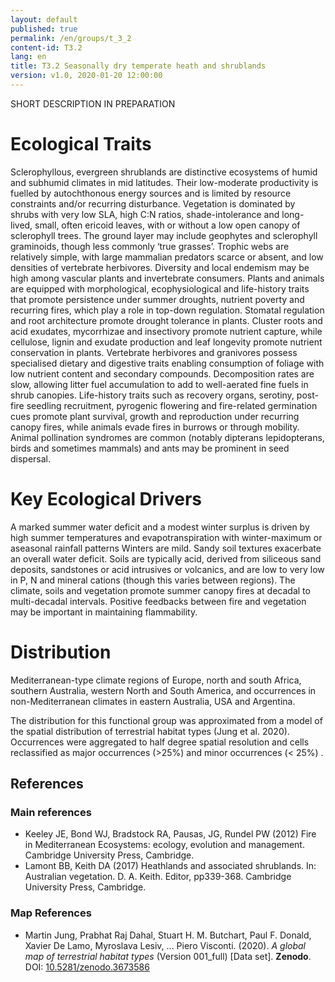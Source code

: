 ```yaml
---
layout: default
published: true
permalink: /en/groups/t_3_2
content-id: T3.2
lang: en
title: T3.2 Seasonally dry temperate heath and shrublands
version: v1.0, 2020-01-20 12:00:00
---
```


SHORT DESCRIPTION IN PREPARATION

# Ecological Traits
 
Sclerophyllous, evergreen shrublands are distinctive ecosystems of humid and subhumid climates in mid latitudes. Their low-moderate productivity is fuelled by autochthonous energy sources and is limited by resource constraints and/or recurring disturbance. Vegetation is dominated by shrubs with very low SLA, high C:N ratios, shade-intolerance and long-lived, small, often ericoid leaves, with or without a low open canopy of sclerophyll trees. The ground layer may include geophytes and sclerophyll graminoids, though less commonly ‘true grasses’. Trophic webs are relatively simple, with large mammalian predators scarce or absent, and low densities of vertebrate herbivores. Diversity and local endemism may be high among vascular plants and invertebrate consumers. Plants and animals are equipped with morphological, ecophysiological and life-history traits that promote persistence under summer droughts, nutrient poverty and recurring fires, which play a role in top-down regulation. Stomatal regulation and root architecture promote drought tolerance in plants. Cluster roots and acid exudates, mycorrhizae and insectivory promote nutrient capture, while cellulose, lignin and exudate production and leaf longevity promote nutrient conservation in plants. Vertebrate herbivores and granivores possess specialised dietary and digestive traits enabling consumption of foliage with low nutrient content and secondary compounds. Decomposition rates are slow, allowing litter fuel accumulation to add to well-aerated fine fuels in shrub canopies.  Life-history traits  such as recovery organs, serotiny, post-fire seedling recruitment, pyrogenic flowering and fire-related germination cues promote plant survival, growth and reproduction under recurring canopy fires, while animals evade fires in burrows or through mobility. Animal pollination syndromes are common (notably dipterans lepidopterans, birds and sometimes mammals) and ants may be prominent in seed dispersal.
 
# Key Ecological Drivers
 
A marked summer water deficit and a modest winter surplus is driven by high summer temperatures and evapotranspiration with winter-maximum or aseasonal rainfall patterns Winters are mild. Sandy soil textures exacerbate an overall water deficit. Soils are typically acid, derived from siliceous sand deposits, sandstones or acid intrusives or volcanics, and are low to very low in P, N and mineral cations (though this varies between regions). The climate, soils and vegetation promote summer canopy fires at decadal to multi-decadal intervals. Positive feedbacks between fire and vegetation may be important in maintaining flammability.
 
# Distribution
 
Mediterranean-type climate regions of Europe, north and south Africa, southern Australia, western North and South America, and occurrences in non-Mediterranean climates in eastern Australia, USA and Argentina.

The distribution for this functional group was approximated from a model of the spatial distribution of terrestrial habitat types (Jung et al. 2020). Occurrences were aggregated to half degree spatial resolution and cells reclassified as major occurrences (>25%) and minor occurrences (< 25%) .

## References

### Main references
* Keeley JE, Bond WJ, Bradstock RA, Pausas, JG, Rundel PW (2012) Fire in Mediterranean Ecosystems: ecology, evolution and management. Cambridge University Press, Cambridge.
* Lamont BB, Keith DA (2017) Heathlands and associated shrublands. In: Australian vegetation. D. A. Keith. Editor, pp339-368. Cambridge University Press, Cambridge.

### Map References
* Martin Jung, Prabhat Raj Dahal, Stuart H. M. Butchart, Paul F. Donald, Xavier De Lamo, Myroslava Lesiv, ... Piero Visconti. (2020). *A global map of terrestrial habitat types* (Version 001_full) [Data set]. **Zenodo**. DOI: [10.5281/zenodo.3673586](http://doi.org/10.5281/zenodo.3673586)
